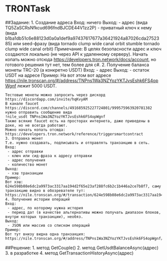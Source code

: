 # TRONTask
##Задание:
    1. Создание адреса
    Вход: ничего
    Выход:
     - адрес (вида TQ5ZaSCRsNfkcud696fndBJCDE44V1zz2P)
     - приватный ключ к нему (вида b1ba1db51c6e88123d0a0a1def9a97437617677a36421924a87026cda2752385) или seed-фразу (вида tornado clump wide canal orbit stumble tornado clump wide canal orbit)
    Примечание: В целях безопасности адрес и ключ создаются локально (не через API к удаленному серверу). Начать копать можно отсюда https://developers.tron.network/docs/account, но готового решения тут нет, тем более для c#. 
    2. Получение баланса монеты TRC-20 (а конкретно USDT)
    Вход: 
     - адрес
    Выход:
     - остаток USDT на адресе
    Пример:
    На вот этом вот адресе https://nile.tronscan.org/#/address/TNPns1Wa3NZYozYKTJvsEshk6FS4opWgnf лежит 5000 USDT.

    Тестовые монеты можно запросить через дискорд https://discordapp.com/invite/hqKvyAM
    В канале faucet https://discord.com/channels/491685925227724801/999575963920781382 нужно отправить сообщение вида 
    !nile_usdt TNPns1Wa3NZYozYKTJvsEshk6FS4opWgnf
    Также всякие faucet есть на просторах интернета, даже приведены в доке, но не всегда работают.
    Можно начать копать отсюда: https://developers.tron.network/reference/triggersmartcontract
    3. Отправка монет
    Т.е. нужно создавать, подписывать и отправлять транзакцию в сеть.
    Вход:
     - адрес отправки
     - ключ или сид-фраза к адресу отправки
     - адрес получения
     - количество монет
    Выход:
     - хэш транзакции
    Пример:
    Вот хэш: 624e598b08e6dc2a9973ac3317aa194d2f65e23af288fc6b2c1b446a2ce7b8f7, саму транзакцию видно в обозревателе тут: https://nile.tronscan.org/#/transaction/624e598b08e6dc2a9973ac3317aa194d2f65e23af288fc6b2c1b446a2ce7b8f7
    4. Получение истории операций
    Вход: 
     - адрес, по которому нужна история
     - период дат (в качестве альтернативы можно получать диапазон блоков, внутри которых транзакции), необяз.
    Выход:
     - JSON или массив со списком операций
    Пример:
    Вот тут внизу видна одна транзакция: https://nile.tronscan.org/#/address/TNPns1Wa3NZYozYKTJvsEshk6FS4opWgnf/transfers
    
##Решение:
    1. метод GetСouple()
    2. метод GetUsdtBalanceAsync(адрес)
    3. в разработке
    4. метод GetTransactionHistoryAsync(адрес)
